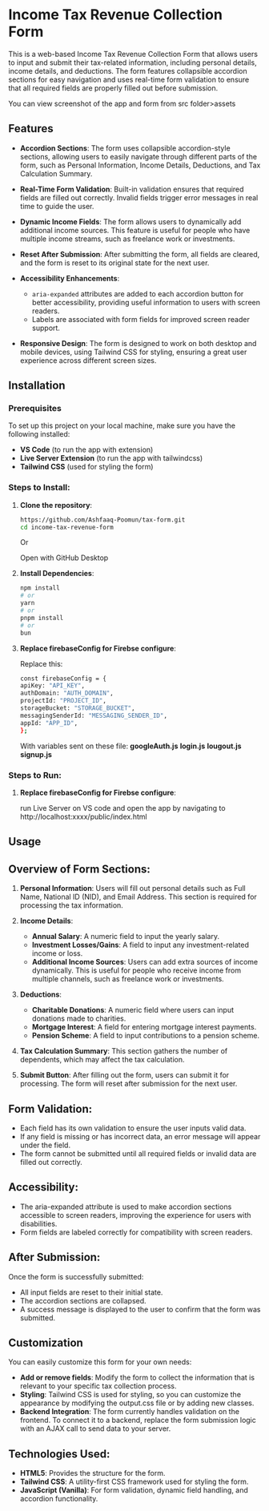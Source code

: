# Income Tax Revenue Collection Form

This is a web-based Income Tax Revenue Collection Form that allows users to input and submit their tax-related information, including personal details, income details, and deductions. The form features collapsible accordion sections for easy navigation and uses real-time form validation to ensure that all required fields are properly filled out before submission.

You can view screenshot of the app and form from src folder>assets

## Features

- **Accordion Sections**: The form uses collapsible accordion-style sections, allowing users to easily navigate through different parts of the form, such as Personal Information, Income Details, Deductions, and Tax Calculation Summary.
- **Real-Time Form Validation**: Built-in validation ensures that required fields are filled out correctly. Invalid fields trigger error messages in real time to guide the user.
- **Dynamic Income Fields**: The form allows users to dynamically add additional income sources. This feature is useful for people who have multiple income streams, such as freelance work or investments.

- **Reset After Submission**: After submitting the form, all fields are cleared, and the form is reset to its original state for the next user.

- **Accessibility Enhancements**:

  - `aria-expanded` attributes are added to each accordion button for better accessibility, providing useful information to users with screen readers.
  - Labels are associated with form fields for improved screen reader support.

- **Responsive Design**: The form is designed to work on both desktop and mobile devices, using Tailwind CSS for styling, ensuring a great user experience across different screen sizes.

## Installation

### Prerequisites

To set up this project on your local machine, make sure you have the following installed:

- **VS Code** (to run the app with extension)
- **Live Server Extension** (to run the app with tailwindcss)
- **Tailwind CSS** (used for styling the form)

### Steps to Install:

1. **Clone the repository**:

   ```bash
   https://github.com/Ashfaaq-Poomun/tax-form.git
   cd income-tax-revenue-form
   ```

   Or

   Open with GitHub Desktop

2. **Install Dependencies**:

   ```bash
   npm install
   # or
   yarn
   # or
   pnpm install
   # or
   bun
   ```

3. **Replace firebaseConfig for Firebse configure**:

   Replace this:

   ```bash
   const firebaseConfig = {
   apiKey: "API_KEY",
   authDomain: "AUTH_DOMAIN",
   projectId: "PROJECT_ID",
   storageBucket: "STORAGE_BUCKET",
   messagingSenderId: "MESSAGING_SENDER_ID",
   appId: "APP_ID",
   };
   ```

   With variables sent on these file:
   **googleAuth.js**
   **login.js**
   **lougout.js**
   **signup.js**

### Steps to Run:

1. **Replace firebaseConfig for Firebse configure**:

   run Live Server on VS code and open the app by navigating to http://localhost:xxxx/public/index.html

## Usage

## Overview of Form Sections:

1. **Personal Information**: Users will fill out personal details such as Full Name, National ID (NID), and Email Address. This section is required for processing the tax information.

2. **Income Details**:

   - **Annual Salary**: A numeric field to input the yearly salary.
   - **Investment Losses/Gains**: A field to input any investment-related income or loss.
   - **Additional Income Sources**: Users can add extra sources of income dynamically. This is useful for people who receive income from multiple channels, such as freelance work or investments.

3. **Deductions**:

   - **Charitable Donations**: A numeric field where users can input donations made to charities.
   - **Mortgage Interest**: A field for entering mortgage interest payments.
   - **Pension Scheme**: A field to input contributions to a pension scheme.

4. **Tax Calculation Summary**: This section gathers the number of dependents, which may affect the tax calculation.

5. **Submit Button**: After filling out the form, users can submit it for processing. The form will reset after submission for the next user.

## Form Validation:

- Each field has its own validation to ensure the user inputs valid data.
- If any field is missing or has incorrect data, an error message will appear under the field.
- The form cannot be submitted until all required fields or invalid data are filled out correctly.

## Accessibility:

- The aria-expanded attribute is used to make accordion sections accessible to screen readers, improving the experience for users with disabilities.
- Form fields are labeled correctly for compatibility with screen readers.

## After Submission:

Once the form is successfully submitted:

- All input fields are reset to their initial state.
- The accordion sections are collapsed.
- A success message is displayed to the user to confirm that the form was submitted.

## Customization

You can easily customize this form for your own needs:

- **Add or remove fields**: Modify the form to collect the information that is relevant to your specific tax collection process.
- **Styling**: Tailwind CSS is used for styling, so you can customize the appearance by modifying the output.css file or by adding new classes.
- **Backend Integration**: The form currently handles validation on the frontend. To connect it to a backend, replace the form submission logic with an AJAX call to send data to your server.

## Technologies Used:

- **HTML5**: Provides the structure for the form.
- **Tailwind CSS**: A utility-first CSS framework used for styling the form.
- **JavaScript (Vanilla)**: For form validation, dynamic field handling, and accordion functionality.
